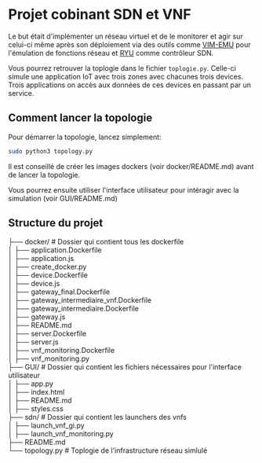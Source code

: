 # Projet cobinant SDN et VNF

Le but était d'implémenter un réseau virtuel et de le monitorer et agir sur celui-ci même après son déploiement via des outils comme [VIM-EMU](https://github.com/containernet/vim-emu/wiki/APIs) pour l'émulation de fonctions réseau et [RYU](https://ryu.readthedocs.io/en/latest/app/ofctl_rest.html) comme contrôleur SDN.     

Vous pourrez retrouver la toplogie dans le fichier `toplogie.py`. Celle-ci simule une application IoT avec trois zones avec chacunes trois devices. Trois applications on accès aux données de ces devices en passant par un service.

## Comment lancer la topologie

Pour démarrer la topologie, lancez simplement:
```bash
sudo python3 topology.py
```

Il est conseillé de créer les images dockers (voir docker/README.md) avant de lancer la topologie.           

Vous pourrez ensuite utiliser l'interface utilisateur pour intéragir avec la simulation (voir GUI/README.md)         

## Structure du projet


├── docker/                      # Dossier qui contient tous les dockerfile                       
│   ├── application.Dockerfile                 
│   ├── application.js                                   
│   ├── create_docker.py                              
│   ├── device.Dockerfile                         
│   ├── device.js                       
│   ├── gateway_final.Dockerfile                        
│   ├── gateway_intermediaire_vnf.Dockerfile                     
│   ├── gateway_intermediaire.Dockerfile                    
│   ├── gateway.js                         
│   ├── README.md                          
│   ├── server.Dockerfile                        
│   ├── server.js                     
│   ├── vnf_monitoring.Dockerfile                            
│   ├── vnf_monitoring.py                   
├── GUI/                         # Dossier qui contient les fichiers nécessaires pour l'interface utilisateur                       
│   ├── app.py              
│   ├── index.html     
│   ├── README.md                 
│   ├── styles.css               
├── sdn/                         # Dossier qui contient les launchers des vnfs                        
│   ├── launch_vnf_gi.py                          
│   ├── launch_vnf_monitoring.py                          
├── README.md                       
└── topology.py                  # Toplogie de l'infrastructure réseau simlulé                     